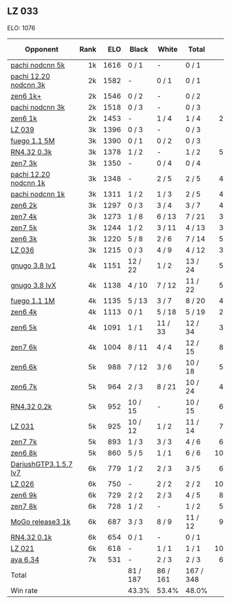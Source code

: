 ## LZ 033 ##

ELO: 1076

Opponent | Rank | ELO | Black | White | Total | Win rate
---------|-----:|----:|-------|-------|-------|-------:
[pachi nodcnn 5k](pachi%20nodcnn%205k.md) | 1k | 1616 | 0 / 1 | - | 0 / 1 | 0.0%
[pachi 12.20 nodcnn 3k](pachi%2012.20%20nodcnn%203k.md) | 2k | 1582 | - | 0 / 1 | 0 / 1 | 0.0%
[zen6 1k+](zen6%201k+.md) | 2k | 1546 | 0 / 2 | - | 0 / 2 | 0.0%
[pachi nodcnn 3k](pachi%20nodcnn%203k.md) | 2k | 1518 | 0 / 3 | - | 0 / 3 | 0.0%
[zen6 1k](zen6%201k.md) | 2k | 1453 | - | 1 / 4 | 1 / 4 | 25.0%
[LZ 039](LZ%20039.md) | 3k | 1396 | 0 / 3 | - | 0 / 3 | 0.0%
[fuego 1.1 5M](fuego%201.1%205M.md) | 3k | 1390 | 0 / 1 | 0 / 2 | 0 / 3 | 0.0%
[RN4.32 0.3k](RN4.32%200.3k.md) | 3k | 1378 | 1 / 2 | - | 1 / 2 | 50.0%
[zen7 3k](zen7%203k.md) | 3k | 1350 | - | 0 / 4 | 0 / 4 | 0.0%
[pachi 12.20 nodcnn 1k](pachi%2012.20%20nodcnn%201k.md) | 3k | 1348 | - | 2 / 5 | 2 / 5 | 40.0%
[pachi nodcnn 1k](pachi%20nodcnn%201k.md) | 3k | 1311 | 1 / 2 | 1 / 3 | 2 / 5 | 40.0%
[zen6 2k](zen6%202k.md) | 3k | 1297 | 0 / 3 | 3 / 4 | 3 / 7 | 42.9%
[zen7 4k](zen7%204k.md) | 3k | 1273 | 1 / 8 | 6 / 13 | 7 / 21 | 33.3%
[zen7 5k](zen7%205k.md) | 3k | 1244 | 1 / 2 | 3 / 11 | 4 / 13 | 30.8%
[zen6 3k](zen6%203k.md) | 3k | 1220 | 5 / 8 | 2 / 6 | 7 / 14 | 50.0%
[LZ 036](LZ%20036.md) | 3k | 1215 | 0 / 3 | 4 / 9 | 4 / 12 | 33.3%
[gnugo 3.8 lv1](gnugo%203.8%20lv1.md) | 4k | 1151 | 12 / 22 | 1 / 2 | 13 / 24 | 54.2%
[gnugo 3.8 lvX](gnugo%203.8%20lvX.md) | 4k | 1138 | 4 / 10 | 7 / 12 | 11 / 22 | 50.0%
[fuego 1.1 1M](fuego%201.1%201M.md) | 4k | 1135 | 5 / 13 | 3 / 7 | 8 / 20 | 40.0%
[zen6 4k](zen6%204k.md) | 4k | 1113 | 0 / 1 | 5 / 18 | 5 / 19 | 26.3%
[zen6 5k](zen6%205k.md) | 4k | 1091 | 1 / 1 | 11 / 33 | 12 / 34 | 35.3%
[zen7 6k](zen7%206k.md) | 4k | 1004 | 8 / 11 | 4 / 4 | 12 / 15 | 80.0%
[zen6 6k](zen6%206k.md) | 5k | 988 | 7 / 12 | 3 / 6 | 10 / 18 | 55.6%
[zen6 7k](zen6%207k.md) | 5k | 964 | 2 / 3 | 8 / 21 | 10 / 24 | 41.7%
[RN4.32 0.2k](RN4.32%200.2k.md) | 5k | 952 | 10 / 15 | - | 10 / 15 | 66.7%
[LZ 031](LZ%20031.md) | 5k | 925 | 10 / 12 | 1 / 2 | 11 / 14 | 78.6%
[zen7 7k](zen7%207k.md) | 5k | 893 | 1 / 3 | 3 / 3 | 4 / 6 | 66.7%
[zen6 8k](zen6%208k.md) | 5k | 860 | 5 / 5 | 1 / 1 | 6 / 6 | 100.0%
[DariushGTP3.1.5.7 lv7](DariushGTP3.1.5.7%20lv7.md) | 6k | 779 | 1 / 2 | 2 / 3 | 3 / 5 | 60.0%
[LZ 026](LZ%20026.md) | 6k | 750 | - | 2 / 2 | 2 / 2 | 100.0%
[zen6 9k](zen6%209k.md) | 6k | 729 | 2 / 2 | 2 / 3 | 4 / 5 | 80.0%
[zen7 8k](zen7%208k.md) | 6k | 728 | 1 / 2 | - | 1 / 2 | 50.0%
[MoGo release3 1k](MoGo%20release3%201k.md) | 6k | 687 | 3 / 3 | 8 / 9 | 11 / 12 | 91.7%
[RN4.32 0.1k](RN4.32%200.1k.md) | 6k | 654 | 0 / 1 | - | 0 / 1 | 0.0%
[LZ 021](LZ%20021.md) | 6k | 618 | - | 1 / 1 | 1 / 1 | 100.0%
[aya 6.34](aya%206.34.md) | 7k | 531 | - | 2 / 3 | 2 / 3 | 66.7%
Total | | | 81 / 187 | 86 / 161 | 167 / 348 | 
Win rate| | | 43.3% | 53.4% | 48.0% | 

